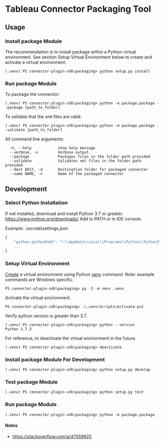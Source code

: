 # Tableau Connector Packaging Tool

## Usage

### Install package Module
The recommendation is to install package within a Python virtual environment. See section Setup Virtual Environment below to create and activate a virtual environment.

```
(.venv) PS connector-plugin-sdk\packaging> python setup.py install
```

### Run package Module

To package the connector:
```
(.venv) PS connector-plugin-sdk\packaging> python -m package.package --package [path_to_folder]
```

To validate that the xml files are valid:
```
(.venv) PS connector-plugin-sdk\packaging> python -m package.package --validate [path_to_folder]
```

All command line arguments:
```
  -h, --help            show help message
  --verbose, -v         Verbose output.
  --package             Packages files in the folder path provided
  --validate            Validates xml files in the folder path provided
  --dest DEST, -d       Destination folder for packaged connector
  --name NAME, -n       Name of the packaged connector
```

## Development

### Select Python Installation
If not installed, download and install Python 3.7 or greater: https://www.python.org/downloads/  Add to PATH or in IDE console.

Example: .vscode\settings.json
```javascript
{
    "python.pythonPath": "~\\AppData\\Local\\Programs\\Python\\Python37-32\\python.exe",
    ...
}
```
### Setup Virtual Environment
[Create]((https://packaging.python.org/tutorials/installing-packages/#creating-virtual-environments)) a virtual environment using Python [venv](https://docs.python.org/3/library/venv.html) command. Note: example commands are Windows specific.
```
PS connector-plugin-sdk\packaging> py -3 -m venv .venv
```

Activate the virtual environment.
```
PS connector-plugin-sdk\packaging> .\.venv\Scripts\Activate.ps1
```

Verify python version is greater than 3.7.
```
(.venv) PS connector-plugin-sdk\packaging> python --version
Python 3.7.3
```

For reference, to deactivate the virtual environment in the future.
```
(.venv) PS connector-plugin-sdk\packaging> deactivate
```

### Install package Module For Development
```
(.venv) PS connector-plugin-sdk\packaging> python setup.py develop
```

### Test package Module

```
(.venv) PS connector-plugin-sdk\packaging> python setup.py test
```

### Run package Module

```
(.venv) PS connector-plugin-sdk\packaging> python -m package.package
```

#### Notes
- https://stackoverflow.com/a/47559925
